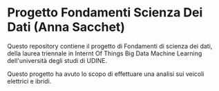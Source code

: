 # Progetto Fondamenti Scienza Dei Dati (Anna Sacchet)

Questo repository contiene il progetto di Fondamenti di scienza dei dati, della laurea triennale in Internt Of Things Big Data Machine Learning dell'università degli studi di UDINE.

Questo progetto ha avuto lo scopo di effettuare una analisi sui veicoli elettrici e ibridi.
